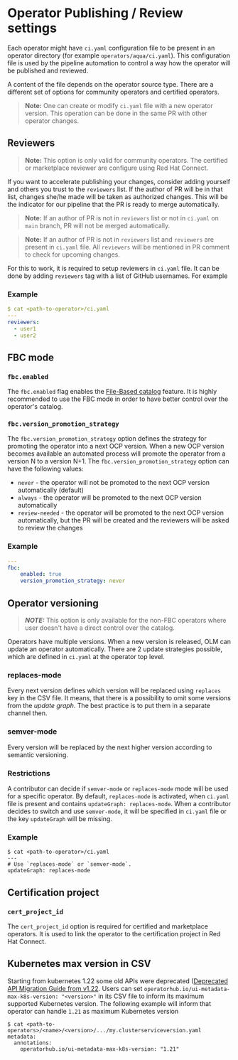 # Operator Publishing / Review settings

Each operator might have `ci.yaml` configuration file to be present in an operator directory (for example `operators/aqua/ci.yaml`). This configuration file is used by the pipeline automation to control a way how the operator will be published and reviewed.

A content of the file depends on the operator source type. There are a different set of options for community operators and certified operators.


> **Note:**
    One can create or modify `ci.yaml` file with a new operator version. This operation can be done in the same PR with other operator changes.

## Reviewers

> **Note:**
    This option is only valid for community operators. The certified or marketplace reviewer are configure using Red Hat Connect.

If you want to accelerate publishing your changes, consider adding yourself and others you trust to the `reviewers` list. If the author of PR will be in that list, changes she/he made will be taken as authorized changes. This will be the indicator for our pipeline that the PR is ready to merge automatically.

> **Note:**
    If an author of PR is not in `reviewers` list or not in `ci.yaml` on `main` branch, PR will not be merged automatically.

> **Note:**
    If an author of PR is not in `reviewers` list and `reviewers` are present in `ci.yaml` file. All `reviewers` will be mentioned in PR comment to check for upcoming changes.

For this to work, it is required to setup reviewers in `ci.yaml` file. It can be done by adding `reviewers` tag with a list of GitHub usernames. For example

### Example
```yaml
$ cat <path-to-operator>/ci.yaml
---
reviewers:
  - user1
  - user2

```

## FBC mode

### `fbc.enabled`
The `fbc.enabled` flag enables the [File-Based catalog](./fbc_workflow.md) feature. It is highly recommended to use the FBC mode in order to have better control over the operator's catalog.

### `fbc.version_promotion_strategy`
The `fbc.version_promotion_strategy` option defines the strategy for promoting the operator into a next OCP version. When a new OCP version becomes available an automated process will promote the operator from a version N to a version N+1. The `fbc.version_promotion_strategy` option can have the following values:

- `never` - the operator will not be promoted to the next OCP version automatically (default)
- `always` - the operator will be promoted to the next OCP version automatically
- `review-needed` - the operator will be promoted to the next OCP version automatically, but the PR will be created and the reviewers will be asked to review the changes

### Example
```yaml
---
fbc:
    enabled: true
    version_promotion_strategy: never
```


## Operator versioning
> **_NOTE:_** This option is only available for the non-FBC operators where user doesn't have a direct control over the catalog.

Operators have multiple versions. When a new version is released, OLM can update an operator automatically. There are 2 update strategies possible, which are defined in `ci.yaml` at the operator top level.

### replaces-mode
Every next version defines which version will be replaced using `replaces` key in the CSV file. It means, that there is a possibility to omit some versions from the *update graph*. The best practice is to put them in a separate channel then.

### semver-mode
Every version will be replaced by the next higher version according to semantic versioning.

### Restrictions
A contributor can decide if `semver-mode` or `replaces-mode` mode will be used for a specific operator. By default, `replaces-mode` is activated, when `ci.yaml` file is present and contains `updateGraph: replaces-mode`. When a contributor decides to switch and use `semver-mode`, it will be specified in `ci.yaml` file or the key `updateGraph` will be missing.

### Example
```
$ cat <path-to-operator>/ci.yaml
---
# Use `replaces-mode` or `semver-mode`.
updateGraph: replaces-mode
```

## Certification project

### `cert_project_id`
The `cert_project_id` option is required for certified and marketplace operators. It is used to link the operator to the certification project in Red Hat Connect.

## Kubernetes max version in CSV

Starting from kubernetes 1.22 some old APIs were deprecated ([Deprecated API Migration Guide from v1.22](https://kubernetes.io/docs/reference/using-api/deprecation-guide/#v1-22). Users can set `operatorhub.io/ui-metadata-max-k8s-version: "<version>"` in its CSV file to inform its maximum supported Kubernetes version. The following example will inform that operator can handle `1.21` as maximum Kubernetes version
```
$ cat <path-to-operators>/<name>/<version>/.../my.clusterserviceversion.yaml
metadata:
  annotations:
    operatorhub.io/ui-metadata-max-k8s-version: "1.21"
```
